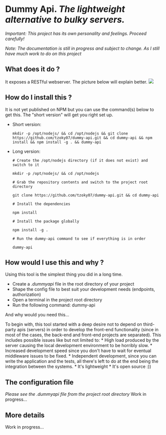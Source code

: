 Dummy Api. _The lightweight alternative to bulky servers._
========================================================

*Important: This project has its own personality and feelings. Proceed carefully!*

*Note: The documentation is still in progress and subject to change. As I still have much work to do on this project*

What does it do ?
-----------------

  It exposes a RESTful webserver. The picture below will explain better.
  ![](http://s11.postimg.org/oa4uzqrr7/dummy_api.png)

How do I install this ?
-----------------------

  It is not yet published on NPM but you can use the command(s) below to get this. The "short version" will get you right set up.

  * Short version:

        mkdir -p /opt/nodejs/ && cd /opt/nodejs && git clone https://github.com/tzoky07/dummy-api.git && cd dummy-api && npm install && npm install -g . && dummy-api

  * Long version:

        # Create the /opt/nodejs directory (if it does not exist) and switch to it

        mkdir -p /opt/nodejs/ && cd /opt/nodejs

        # Grab the repository contents and switch to the project root directory

        git clone https://github.com/tzoky07/dummy-api.git && cd dummy-api

        # Install the dependencies

        npm install

        # Install the package globally

        npm install -g .

        # Run the dummy-api command to see if everything is in order

        dummy-api

How would I use this and why ?
------------------------------

  Using this tool is the simplest thing you did in a long time.

  * Create a _.dummyapi_ file in the root directory of your project
  * Shape the config file to best suit your development needs (endpoints, authorization)
  * Open a terminal in the project root directory
  * Run the following command:
        dummy-api

  And why would you need this...

  To begin with, this tool started with a deep desire not to depend on third-party apis (servers) in order to develop the front-end functionality (since in most of the cases, the back-end and front-end projects are separated). This includes possible issues like but not limited to:
    * High load produced by the server causing the local development environment to be horribly slow.
    * Increased development speed since you don't have to wait for eventual middleware issues to be fixed.
    * Independent development, since you can write the application and the tests, all there's left to do at the end being the integration between the systems.
    * It's lightweight
    * It's open source :))

The configuration file
----------------------

_Please see the .dummyapi file from the project root directory_
Work in progress...

More details
------------

Work in progress...
